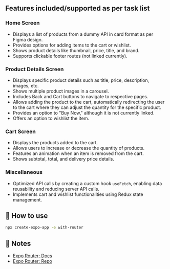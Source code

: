 
## Features included/supported as per task list

### Home Screen
- Displays a list of products from a dummy API in card format as per Figma design.
- Provides options for adding items to the cart or wishlist.
- Shows product details like thumbnail, price, title, and brand.
- Supports clickable footer routes (not linked currently).

### Product Details Screen
- Displays specific product details such as title, price, description, images, etc.
- Shows multiple product images in a carousel.
- Includes Back and Cart buttons to navigate to respective pages.
- Allows adding the product to the cart, automatically redirecting the user to the cart where they can adjust the quantity for the specific product.
- Provides an option to "Buy Now," although it is not currently linked.
- Offers an option to wishlist the item.

### Cart Screen
- Displays the products added to the cart.
- Allows users to increase or decrease the quantity of products.
- Features an animation when an item is removed from the cart.
- Shows subtotal, total, and delivery price details.

### Miscellaneous
- Optimized API calls by creating a custom hook `useFetch`, enabling data reusability and reducing server API calls.
- Implements cart and wishlist functionalities using Redux state management.

## 🚀 How to use

```sh
npx create-expo-app -e with-router
```

## 📝 Notes

- [Expo Router: Docs](https://expo.github.io/router)
- [Expo Router: Repo](https://github.com/expo/router)
